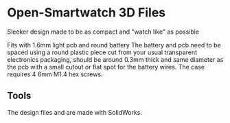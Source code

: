 # Open-Smartwatch 3D Files
Sleeker design made to be as compact and "watch like" as possible

Fits with 1.6mm light pcb and round battery
The battery and pcb need to be spaced using a round plastic piece cut from your usual transparent electronics packaging, should be around 0.3mm thick and same diameter as the pcb with a small cutout or flat spot for the battery wires.
The case requires 4 6mm M1.4 hex screws.

## Tools

The design files and are made with SolidWorks.

